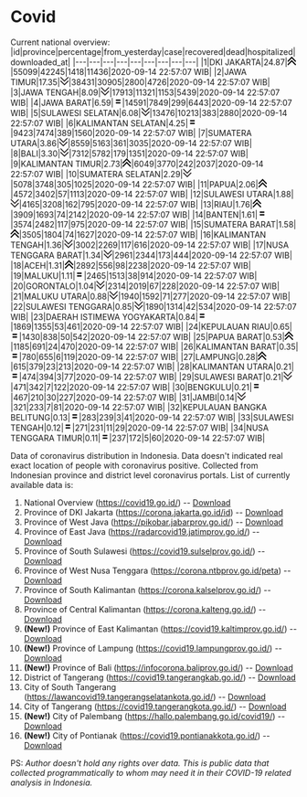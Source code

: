 # Covid
Current national overview:
|id|province|percentage|from_yesterday|case|recovered|dead|hospitalized|downloaded_at|
|---|---|---|---|---|---|---|---|---|
|1|DKI JAKARTA|24.87|![up](https://github.com/ariefrachmannn/covid/raw/master/img/rsz_img_186982.png)|55099|42245|1418|11436|2020-09-14 22:57:07 WIB|
|2|JAWA TIMUR|17.35|![down](https://github.com/ariefrachmannn/covid/raw/master/img/rsz_down.png)|38431|30905|2800|4726|2020-09-14 22:57:07 WIB|
|3|JAWA TENGAH|8.09|![down](https://github.com/ariefrachmannn/covid/raw/master/img/rsz_down.png)|17913|11321|1153|5439|2020-09-14 22:57:07 WIB|
|4|JAWA BARAT|6.59|![equal](https://github.com/ariefrachmannn/covid/raw/master/img/rsz_equal.png)|14591|7849|299|6443|2020-09-14 22:57:07 WIB|
|5|SULAWESI SELATAN|6.08|![down](https://github.com/ariefrachmannn/covid/raw/master/img/rsz_down.png)|13476|10213|383|2880|2020-09-14 22:57:07 WIB|
|6|KALIMANTAN SELATAN|4.25|![equal](https://github.com/ariefrachmannn/covid/raw/master/img/rsz_equal.png)|9423|7474|389|1560|2020-09-14 22:57:07 WIB|
|7|SUMATERA UTARA|3.86|![down](https://github.com/ariefrachmannn/covid/raw/master/img/rsz_down.png)|8559|5163|361|3035|2020-09-14 22:57:07 WIB|
|8|BALI|3.30|![down](https://github.com/ariefrachmannn/covid/raw/master/img/rsz_down.png)|7312|5782|179|1351|2020-09-14 22:57:07 WIB|
|9|KALIMANTAN TIMUR|2.73|![up](https://github.com/ariefrachmannn/covid/raw/master/img/rsz_img_186982.png)|6049|3770|242|2037|2020-09-14 22:57:07 WIB|
|10|SUMATERA SELATAN|2.29|![down](https://github.com/ariefrachmannn/covid/raw/master/img/rsz_down.png)|5078|3748|305|1025|2020-09-14 22:57:07 WIB|
|11|PAPUA|2.06|![up](https://github.com/ariefrachmannn/covid/raw/master/img/rsz_img_186982.png)|4572|3402|57|1113|2020-09-14 22:57:07 WIB|
|12|SULAWESI UTARA|1.88|![down](https://github.com/ariefrachmannn/covid/raw/master/img/rsz_down.png)|4165|3208|162|795|2020-09-14 22:57:07 WIB|
|13|RIAU|1.76|![up](https://github.com/ariefrachmannn/covid/raw/master/img/rsz_img_186982.png)|3909|1693|74|2142|2020-09-14 22:57:07 WIB|
|14|BANTEN|1.61|![equal](https://github.com/ariefrachmannn/covid/raw/master/img/rsz_equal.png)|3574|2482|117|975|2020-09-14 22:57:07 WIB|
|15|SUMATERA BARAT|1.58|![up](https://github.com/ariefrachmannn/covid/raw/master/img/rsz_img_186982.png)|3505|1804|74|1627|2020-09-14 22:57:07 WIB|
|16|KALIMANTAN TENGAH|1.36|![down](https://github.com/ariefrachmannn/covid/raw/master/img/rsz_down.png)|3002|2269|117|616|2020-09-14 22:57:07 WIB|
|17|NUSA TENGGARA BARAT|1.34|![down](https://github.com/ariefrachmannn/covid/raw/master/img/rsz_down.png)|2961|2344|173|444|2020-09-14 22:57:07 WIB|
|18|ACEH|1.31|![up](https://github.com/ariefrachmannn/covid/raw/master/img/rsz_img_186982.png)|2892|556|98|2238|2020-09-14 22:57:07 WIB|
|19|MALUKU|1.11|![equal](https://github.com/ariefrachmannn/covid/raw/master/img/rsz_equal.png)|2465|1513|38|914|2020-09-14 22:57:07 WIB|
|20|GORONTALO|1.04|![down](https://github.com/ariefrachmannn/covid/raw/master/img/rsz_down.png)|2314|2019|67|228|2020-09-14 22:57:07 WIB|
|21|MALUKU UTARA|0.88|![down](https://github.com/ariefrachmannn/covid/raw/master/img/rsz_down.png)|1940|1592|71|277|2020-09-14 22:57:07 WIB|
|22|SULAWESI TENGGARA|0.85|![down](https://github.com/ariefrachmannn/covid/raw/master/img/rsz_down.png)|1890|1314|42|534|2020-09-14 22:57:07 WIB|
|23|DAERAH ISTIMEWA YOGYAKARTA|0.84|![equal](https://github.com/ariefrachmannn/covid/raw/master/img/rsz_equal.png)|1869|1355|53|461|2020-09-14 22:57:07 WIB|
|24|KEPULAUAN RIAU|0.65|![equal](https://github.com/ariefrachmannn/covid/raw/master/img/rsz_equal.png)|1430|838|50|542|2020-09-14 22:57:07 WIB|
|25|PAPUA BARAT|0.53|![up](https://github.com/ariefrachmannn/covid/raw/master/img/rsz_img_186982.png)|1185|691|24|470|2020-09-14 22:57:07 WIB|
|26|KALIMANTAN BARAT|0.35|![equal](https://github.com/ariefrachmannn/covid/raw/master/img/rsz_equal.png)|780|655|6|119|2020-09-14 22:57:07 WIB|
|27|LAMPUNG|0.28|![up](https://github.com/ariefrachmannn/covid/raw/master/img/rsz_img_186982.png)|615|379|23|213|2020-09-14 22:57:07 WIB|
|28|KALIMANTAN UTARA|0.21|![equal](https://github.com/ariefrachmannn/covid/raw/master/img/rsz_equal.png)|474|394|3|77|2020-09-14 22:57:07 WIB|
|29|SULAWESI BARAT|0.21|![down](https://github.com/ariefrachmannn/covid/raw/master/img/rsz_down.png)|471|342|7|122|2020-09-14 22:57:07 WIB|
|30|BENGKULU|0.21|![equal](https://github.com/ariefrachmannn/covid/raw/master/img/rsz_equal.png)|467|210|30|227|2020-09-14 22:57:07 WIB|
|31|JAMBI|0.14|![down](https://github.com/ariefrachmannn/covid/raw/master/img/rsz_down.png)|321|233|7|81|2020-09-14 22:57:07 WIB|
|32|KEPULAUAN BANGKA BELITUNG|0.13|![equal](https://github.com/ariefrachmannn/covid/raw/master/img/rsz_equal.png)|283|239|3|41|2020-09-14 22:57:07 WIB|
|33|SULAWESI TENGAH|0.12|![equal](https://github.com/ariefrachmannn/covid/raw/master/img/rsz_equal.png)|271|231|11|29|2020-09-14 22:57:07 WIB|
|34|NUSA TENGGARA TIMUR|0.11|![equal](https://github.com/ariefrachmannn/covid/raw/master/img/rsz_equal.png)|237|172|5|60|2020-09-14 22:57:07 WIB|

Data of coronavirus distribution in Indonesia. Data doesn't indicated real exact location of people with coronavirus positive. Collected from Indonesian province and district level coronavirus portals. List of currently available data is:
1. National Overview (https://covid19.go.id/) -- [Download](https://www.dropbox.com/s/66ly270fw4y76fx/covid_nasional.csv?dl=0)
2. Province of DKI Jakarta (https://corona.jakarta.go.id/id) -- [Download](https://riwayat-file-covid-19-dki-jakarta-jakartagis.hub.arcgis.com/)
3. Province of West Java (https://pikobar.jabarprov.go.id/) -- [Download](https://www.dropbox.com/s/alg0zp60fylq6cn/covid_jabar.csv?dl=0)
4. Province of East Java (https://radarcovid19.jatimprov.go.id/) -- [Download](https://www.dropbox.com/sh/e7vtgcnl4ckbvr4/AADo9UMRDZvrhHn66qTHZOvNa?dl=0)
5. Province of South Sulawesi (https://covid19.sulselprov.go.id/) -- [Download](https://www.dropbox.com/s/z5ek23lwcztj7z7/covid_sulsel.csv?dl=0)
6. Province of West Nusa Tenggara (https://corona.ntbprov.go.id/peta) -- [Download](https://www.dropbox.com/s/4p2k93n42xx0c00/covid_ntb.csv?dl=0)
7. Province of South Kalimantan (https://corona.kalselprov.go.id/) -- [Download](https://www.dropbox.com/sh/7aa2kvz8lb04pzz/AADH1Oj5oFMw2mp-D3JStPRsa?dl=0)
8. Province of Central Kalimantan (https://corona.kalteng.go.id/) -- [Download](https://www.dropbox.com/s/9q01v5r3ys2ozk4/covid_kalteng.csv?dl=0)
9. **(New!)** Province of East Kalimantan (https://covid19.kaltimprov.go.id/) -- [Download](https://www.dropbox.com/sh/qhpxj532nm80goa/AAB6ek_fp1__ieTR0TFQpfIga?dl=0)
10. **(New!)** Province of Lampung (https://covid19.lampungprov.go.id/) -- [Download](https://www.dropbox.com/s/ecuew6oa9kzwqwx/covid_lampung.csv?dl=0)
11. **(New!)** Province of Bali (https://infocorona.baliprov.go.id/) -- [Download](https://www.dropbox.com/sh/iceiwun4ufttmiu/AAC7dSRMpfTjPI1Lfzw-LeCUa?dl=0)
12. District of Tangerang (https://covid19.tangerangkab.go.id/) -- [Download](https://www.dropbox.com/sh/yxovyy6sy5bnz4p/AACZzVHinisKmz8oQWyQJ3nua?dl=0)
13. City of South Tangerang (https://lawancovid19.tangerangselatankota.go.id/) -- [Download](https://www.dropbox.com/s/zlvxo4ivswdzmle/covid_tangsel.csv?dl=0)
14. City of Tangerang (https://covid19.tangerangkota.go.id/) -- [Download](https://www.dropbox.com/s/e53224kvdrpjzy0/covid_tangkot.csv?dl=0)
15. **(New!)** City of Palembang (https://hallo.palembang.go.id/covid19/) -- [Download](https://www.dropbox.com/sh/oj17bhwhlpjht9e/AABZEG-OiaSaFvikATDx6coEa?dl=0)
16. **(New!)** City of Pontianak (https://covid19.pontianakkota.go.id/) -- [Download](https://www.dropbox.com/sh/66if3y4ly51j4sh/AADQ-zwLGa7Kz4ZzJgDw2-3na?dl=0)

PS: *Author doesn't hold any rights over data. This is public data that collected programmatically to whom may need it in their COVID-19 related analysis in Indonesia.*
